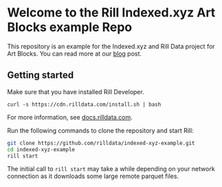 # Welcome to the Rill Indexed.xyz Art Blocks example Repo

This repository is an example for the Indexed.xyz and Rill Data project for Art Blocks. You can read more at our [blog](https://docs.rilldata.com/indexed-xyz) post.

## Getting started
Make sure that you have installed Rill Developer.

```
curl -s https://cdn.rilldata.com/install.sh | bash

```
For more information, see [docs.rilldata.com](https://docs.rilldata.com).


Run the following commands to clone the repository and start Rill:

```bash
git clone https://github.com/rilldata/indexed-xyz-example.git
cd indexed-xyz-example
rill start
```

The initial call to `rill start` may take a while depending on your network connection as it downloads some large remote parquet files.
